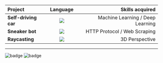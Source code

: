 | **Project**  | **Language** | **Skills acquired** |
| :---         |     :---:      |          ---: |
| **Self-driving car**  | ![](https://forthebadge.com/images/badges/made-with-python.svg)  | Machine Learning / Deep Learning |
| **Sneaker bot**  | ![](https://forthebadge.com/images/badges/made-with-javascript.svg)  | HTTP Protocol / Web Scraping |
| **Raycasting**  | ![](https://forthebadge.com/images/badges/made-with-c-plus-plus.svg)  | 3D Perspective |



-------

![badge](https://forthebadge.com/images/badges/built-with-science.svg)    ![badge](https://forthebadge.com/images/badges/for-robots.svg)
